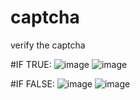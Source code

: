 # captcha
verify the captcha

#IF TRUE:
![image](https://user-images.githubusercontent.com/76125731/124398957-23402e00-dd21-11eb-9772-4d10e53d92c2.png)
![image](https://user-images.githubusercontent.com/76125731/124398965-2d622c80-dd21-11eb-8e14-d535a6e22493.png)

#IF FALSE:
![image](https://user-images.githubusercontent.com/76125731/124398972-39e68500-dd21-11eb-9317-cd9a7a54ed54.png)
![image](https://user-images.githubusercontent.com/76125731/124398975-3e12a280-dd21-11eb-9452-8647038f4e56.png)

